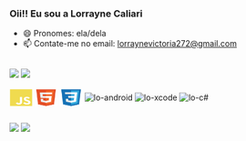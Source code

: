 ### Oii!! Eu sou a Lorrayne Caliari

- 😄 Pronomes: ela/dela
- 📫 Contate-me no email: lorraynevictoria272@gmail.com

##

<div>
  <img height="180em" src="https://github-readme-stats.vercel.app/api?username=lorraynecaliari&show_icons=true&theme=dark&include_all_commits=true&count_private=true"/>
  <img height="118em" src="https://github-readme-stats.vercel.app/api/top-langs/?username=lorraynecaliari&layout=compact&langs_count=7&theme=dark"/>
</div>
  
<div style="display: inline_block"><br>
  <img align="center" alt="lo-Js" height="30" width="40" src="https://raw.githubusercontent.com/devicons/devicon/master/icons/javascript/javascript-plain.svg">
  <img align="center" alt="lo-HTML" height="30" width="40" src="https://raw.githubusercontent.com/devicons/devicon/master/icons/html5/html5-original.svg">
  <img align="center" alt="lo-CSS" height="30" width="40" src="https://raw.githubusercontent.com/devicons/devicon/master/icons/css3/css3-original.svg">
  <img align="center" alt="lo-android" height="30" width="40" src="https://cdn.jsdelivr.net/gh/devicons/devicon/icons/androidstudio/androidstudio-original.svg">
  <img align="center" alt="lo-xcode" height="30" width="40" src="https://cdn.jsdelivr.net/gh/devicons/devicon/icons/xcode/xcode-original.svg" />
  <img align="center" alt="lo-c#" height="30" width="40" src="https://cdn.jsdelivr.net/gh/devicons/devicon/icons/visualstudio/visualstudio-plain.svg" />


</div>
  
  ##
  
  <div>
  <a href = "mailto:lorraynevictoria727@gmail.com"><img src="https://img.shields.io/badge/-Gmail-%23333?style=for-the-badge&logo=gmail&logoColor=white" target="_blank"></a>
  <a href="https://www.linkedin.com/in/lorraynecaliari" target="_blank"><img src="https://img.shields.io/badge/-LinkedIn-%230077B5?style=for-the-badge&logo=linkedin&logoColor=white" target="_blank"></a> 
  </div>
